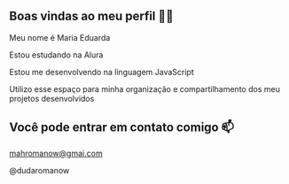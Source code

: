 ## Boas vindas ao meu perfil 💙💙

Meu nome é Maria Eduarda

Estou estudando na Alura

Estou me desenvolvendo na linguagem JavaScript

Utilizo esse espaço para minha organização e compartilhamento dos meu projetos desenvolvidos

## Você pode entrar em contato comigo 📫

mahromanow@gmai.com

@dudaromanow
